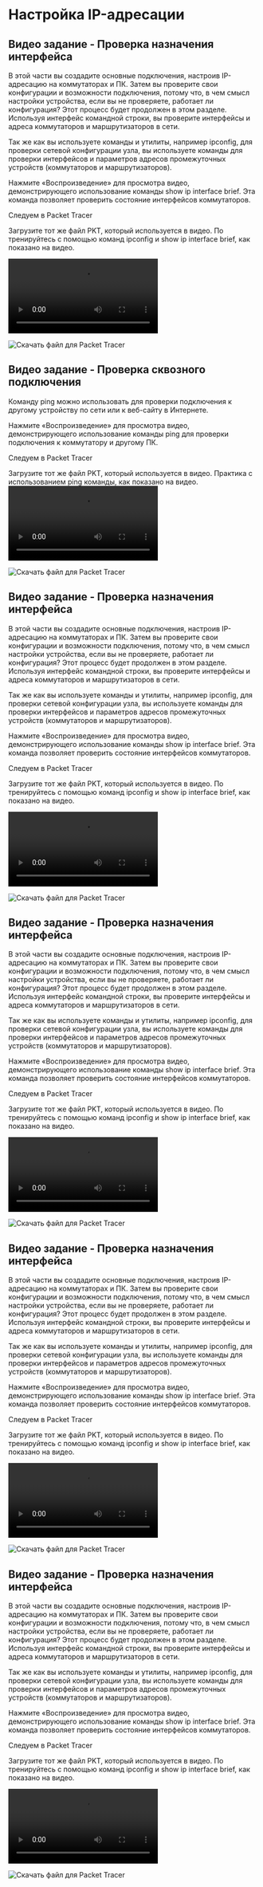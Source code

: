 # Настройка IP-адресации

<!-- 2.7.1 -->
## Видео задание - Проверка назначения интерфейса
В этой части вы создадите основные подключения, настроив IP-адресацию на коммутаторах и ПК. Затем вы проверите свои конфигурации и возможности подключения, потому что, в чем смысл настройки устройства, если вы не проверяете, работает ли конфигурация? Этот процесс будет продолжен в этом разделе. Используя интерфейс командной строки, вы проверите интерфейсы и адреса коммутаторов и маршрутизаторов в сети.

Так же как вы используете команды и утилиты, например ipconfig, для проверки сетевой конфигурации узла, вы используете команды для проверки интерфейсов и параметров адресов промежуточных устройств (коммутаторов и маршрутизаторов).

Нажмите «Воспроизведение» для просмотра видео, демонстрирующего использование команды show ip interface brief. Эта команда позволяет проверить состояние интерфейсов коммутаторов.

Следуем в Packet Tracer

Загрузите тот же файл PKT, который используется в видео. По тренируйтесь с помощью команд ipconfig и show ip interface brief, как показано на видео.

![](./assets/2.8.1.mp4)

![Скачать файл для Packet Tracer](./assets/2.8.1-video-activity---test-the-interface-assignment_ru-RU.pkt)

<!-- 2.7.2-->
## Видео задание - Проверка сквозного подключения
Команду ping можно использовать для проверки подключения к другому устройству по сети или к веб-сайту в Интернете.

Нажмите «Воспроизведение» для просмотра видео, демонстрирующего использование команды ping для проверки подключения к коммутатору и другому ПК.

Следуем в Packet Tracer

Загрузите тот же файл PKT, который используется в видео. Практика с использованием ping команды, как показано на видео.
![](./assets/2.8.2.mp4)

![Скачать файл для Packet Tracer](./assets/2.8.2-video-activity---test-end-to-end-connectivity_ru-RU.pkt)

<!-- 2.7.3 -->
## Видео задание - Проверка назначения интерфейса
В этой части вы создадите основные подключения, настроив IP-адресацию на коммутаторах и ПК. Затем вы проверите свои конфигурации и возможности подключения, потому что, в чем смысл настройки устройства, если вы не проверяете, работает ли конфигурация? Этот процесс будет продолжен в этом разделе. Используя интерфейс командной строки, вы проверите интерфейсы и адреса коммутаторов и маршрутизаторов в сети.

Так же как вы используете команды и утилиты, например ipconfig, для проверки сетевой конфигурации узла, вы используете команды для проверки интерфейсов и параметров адресов промежуточных устройств (коммутаторов и маршрутизаторов).

Нажмите «Воспроизведение» для просмотра видео, демонстрирующего использование команды show ip interface brief. Эта команда позволяет проверить состояние интерфейсов коммутаторов.

Следуем в Packet Tracer

Загрузите тот же файл PKT, который используется в видео. По тренируйтесь с помощью команд ipconfig и show ip interface brief, как показано на видео.

![](./assets/2.8.1.mp4)

![Скачать файл для Packet Tracer](./assets/2.8.1-video-activity---test-the-interface-assignment_ru-RU.pkt)

<!-- 2.7.4 -->
## Видео задание - Проверка назначения интерфейса
В этой части вы создадите основные подключения, настроив IP-адресацию на коммутаторах и ПК. Затем вы проверите свои конфигурации и возможности подключения, потому что, в чем смысл настройки устройства, если вы не проверяете, работает ли конфигурация? Этот процесс будет продолжен в этом разделе. Используя интерфейс командной строки, вы проверите интерфейсы и адреса коммутаторов и маршрутизаторов в сети.

Так же как вы используете команды и утилиты, например ipconfig, для проверки сетевой конфигурации узла, вы используете команды для проверки интерфейсов и параметров адресов промежуточных устройств (коммутаторов и маршрутизаторов).

Нажмите «Воспроизведение» для просмотра видео, демонстрирующего использование команды show ip interface brief. Эта команда позволяет проверить состояние интерфейсов коммутаторов.

Следуем в Packet Tracer

Загрузите тот же файл PKT, который используется в видео. По тренируйтесь с помощью команд ipconfig и show ip interface brief, как показано на видео.

![](./assets/2.8.1.mp4)

![Скачать файл для Packet Tracer](./assets/2.8.1-video-activity---test-the-interface-assignment_ru-RU.pkt)

<!-- 2.7.5 -->
## Видео задание - Проверка назначения интерфейса
В этой части вы создадите основные подключения, настроив IP-адресацию на коммутаторах и ПК. Затем вы проверите свои конфигурации и возможности подключения, потому что, в чем смысл настройки устройства, если вы не проверяете, работает ли конфигурация? Этот процесс будет продолжен в этом разделе. Используя интерфейс командной строки, вы проверите интерфейсы и адреса коммутаторов и маршрутизаторов в сети.

Так же как вы используете команды и утилиты, например ipconfig, для проверки сетевой конфигурации узла, вы используете команды для проверки интерфейсов и параметров адресов промежуточных устройств (коммутаторов и маршрутизаторов).

Нажмите «Воспроизведение» для просмотра видео, демонстрирующего использование команды show ip interface brief. Эта команда позволяет проверить состояние интерфейсов коммутаторов.

Следуем в Packet Tracer

Загрузите тот же файл PKT, который используется в видео. По тренируйтесь с помощью команд ipconfig и show ip interface brief, как показано на видео.

![](./assets/2.8.1.mp4)

![Скачать файл для Packet Tracer](./assets/2.8.1-video-activity---test-the-interface-assignment_ru-RU.pkt)

<!-- 2.7.6 -->
## Видео задание - Проверка назначения интерфейса
В этой части вы создадите основные подключения, настроив IP-адресацию на коммутаторах и ПК. Затем вы проверите свои конфигурации и возможности подключения, потому что, в чем смысл настройки устройства, если вы не проверяете, работает ли конфигурация? Этот процесс будет продолжен в этом разделе. Используя интерфейс командной строки, вы проверите интерфейсы и адреса коммутаторов и маршрутизаторов в сети.

Так же как вы используете команды и утилиты, например ipconfig, для проверки сетевой конфигурации узла, вы используете команды для проверки интерфейсов и параметров адресов промежуточных устройств (коммутаторов и маршрутизаторов).

Нажмите «Воспроизведение» для просмотра видео, демонстрирующего использование команды show ip interface brief. Эта команда позволяет проверить состояние интерфейсов коммутаторов.

Следуем в Packet Tracer

Загрузите тот же файл PKT, который используется в видео. По тренируйтесь с помощью команд ipconfig и show ip interface brief, как показано на видео.

![](./assets/2.8.1.mp4)

![Скачать файл для Packet Tracer](./assets/2.8.1-video-activity---test-the-interface-assignment_ru-RU.pkt)
